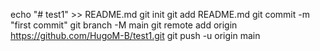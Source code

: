 echo "# test1" >> README.md
git init
git add README.md
git commit -m "first commit"
git branch -M main
git remote add origin https://github.com/HugoM-B/test1.git
git push -u origin main